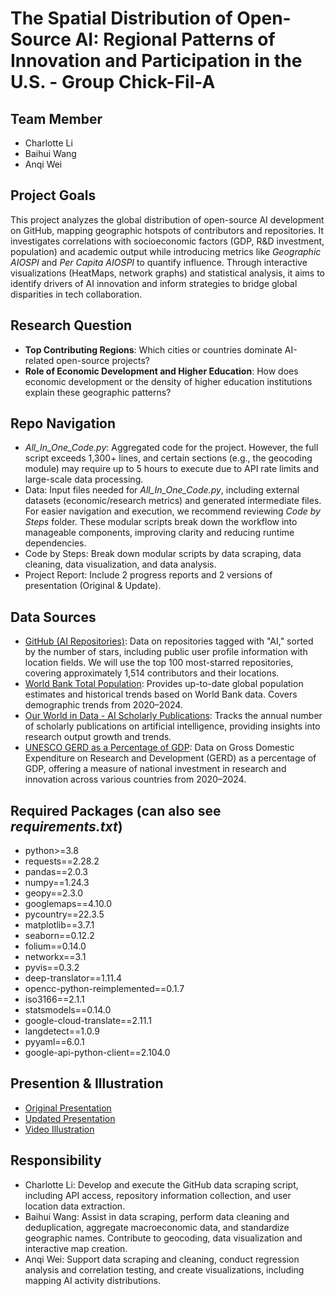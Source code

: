 # The Spatial Distribution of Open-Source AI: Regional Patterns of Innovation and Participation in the U.S. - Group Chick-Fil-A

## Team Member
- Charlotte Li
- Baihui Wang 
- Anqi Wei

## Project Goals
This project analyzes the global distribution of open-source AI development on GitHub, mapping geographic hotspots of contributors and repositories. It investigates correlations with socioeconomic factors (GDP, R&D investment, population) and academic output while introducing metrics like *Geographic AIOSPI* and *Per Capita AIOSPI* to quantify influence. Through interactive visualizations (HeatMaps, network graphs) and statistical analysis, it aims to identify drivers of AI innovation and inform strategies to bridge global disparities in tech collaboration.

## Research Question
- **Top Contributing Regions**: Which cities or countries dominate AI-related open-source projects?
- **Role of Economic Development and Higher Education**: How does economic development or the density of higher education institutions explain these geographic patterns?

## Repo Navigation
- *All_In_One_Code.py*: Aggregated code for the project. However, the full script exceeds 1,300+ lines, and certain sections (e.g., the geocoding module) may require up to 5 hours to execute due to API rate limits and large-scale data processing. 
- Data: Input files needed for *All_In_One_Code.py*, including external datasets (economic/research metrics) and generated intermediate files.
For easier navigation and execution, we recommend reviewing *Code by Steps* folder. These modular scripts break down the workflow into manageable components, improving clarity and reducing runtime dependencies.
- Code by Steps: Break down modular scripts by data scraping, data cleaning, data visualization, and data analysis.
- Project Report: Include 2 progress reports and 2 versions of presentation (Original & Update).

## Data Sources 
- [GitHub (AI Repositories)](https://github.com/topics/ai): Data on repositories tagged with "AI," sorted by the number of stars, including public user profile information with location fields. We will use the top 100 most-starred repositories, covering approximately 1,514 contributors and their locations.
- [World Bank Total Population](https://www.bing.com/search?pglt=2339&q=world+bank+total+population&cvid=3ad414a6781e449a9a830473747e2d65&gs_lcrp=EgRlZGdlKgYIABBFGDkyBggAEEUYOTIGCAEQABhAMgYIAhAAGEAyBggDEAAYQDIGCAQQABhAMgYAyBggFEAAYQDIGCAYQABhAMgYIBxAAGEAyBggIEAAYQNIBQg4MDc5ajBqMagCALACAA&FORM=ANNTA1&PC=U531): Provides up-to-date global population estimates and historical trends based on World Bank data. Covers demographic trends from 2020–2024.  
- [Our World in Data - AI Scholarly Publications](https://ourworldindata.org/grapher/annual-scholarly-publications-on-artificial-intelligence): Tracks the annual number of scholarly publications on artificial intelligence, providing insights into research output growth and trends.  
- [UNESCO GERD as a Percentage of GDP](https://databrowser.uis.unesco.org/): Data on Gross Domestic Expenditure on Research and Development (GERD) as a percentage of GDP, offering a measure of national investment in research and innovation across various countries from 2020–2024.

## Required Packages (can also see *requirements.txt*)
- python>=3.8
- requests==2.28.2
- pandas==2.0.3
- numpy==1.24.3
- geopy==2.3.0
- googlemaps==4.10.0
- pycountry==22.3.5
- matplotlib==3.7.1
- seaborn==0.12.2
- folium==0.14.0
- networkx==3.1
- pyvis==0.3.2
- deep-translator==1.11.4
- opencc-python-reimplemented==0.1.7
- iso3166==2.1.1
- statsmodels==0.14.0
- google-cloud-translate==2.11.1
- langdetect==1.0.9
- pyyaml==6.0.1
- google-api-python-client==2.104.0

## Presention & Illustration
- [Original Presentation]()
- [Updated Presentation]()
- [Video Illustration]()

## Responsibility
- Charlotte Li: Develop and execute the GitHub data scraping script, including API access, repository information collection, and user location data extraction.
- Baihui Wang: Assist in data scraping, perform data cleaning and deduplication, aggregate macroeconomic data, and standardize geographic names. Contribute to geocoding, data visualization and interactive map creation.
- Anqi Wei: Support data scraping and cleaning, conduct regression analysis and correlation testing, and create visualizations, including mapping AI activity distributions.

